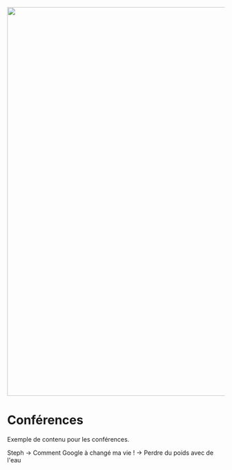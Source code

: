 <img src="https://github.com/aru2l/rodez-libre-2017/blob/master/assets/img/rodez.png" width="900" />

# Conférences

Exemple de contenu pour les conférences.

Steph -> Comment Google à changé ma vie !
	  -> Perdre du poids avec de l'eau

